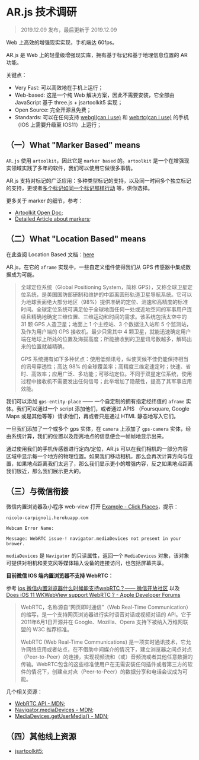 # AR.js 技术调研

> 2019.12.09 发布，最后更新于 2019.12.09

Web 上高效的增强现实实现，手机端达 60fps。

AR.js 是 Web 上的轻量级增强现实库，拥有基于标记和基于地理信息位置的 AR 功能。

关键点：

* Very Fast: 可以高效地在手机上运行；
* Web-based: 这是一个纯 Web 解决方案，因此不需要安装，它全部由 JavaScript 基于 three.js + jsartoolkit5 实现；
* Open Source: 完全开源且免费；
* Standards: 可以在任何支持 [webgl(can i use)](https://caniuse.com/#feat=webgl) 和 [webrtc(can i use)](https://caniuse.com/#feat=stream) 的手机（IOS 上需要升级至 IOS11）上运行；

## （一）What "Marker Based" means

`AR.js` 使用 `artoolkit`，因此它是 `marker based` 的。`artoolkit` 是一个在增强现实领域实践了多年的软件，我们可以使用它做很多事情。

AR.js 支持对标记的广泛应用：多种类型标记的支持，以及同一时间多个独立标记的支持，更或者[多个标记如同一个标记那样行动](https://github.com/artoolkit/artoolkit-docs/blob/master/3_Marker_Training/marker_multi.md) 等，供你选择。

更多关于 marker 的细节，参考：

* [Artoolkit Open Doc](https://github.com/artoolkit/artoolkit-docs/tree/master/3_Marker_Training);
* [Detailed Article about markers](https://medium.com/swlh/ar-js-the-simplest-way-to-get-cross-browser-augmented-reality-on-the-web-10cbc721debc?);

## （二）What "Location Based" means

在此查阅 Location Based 文档：[here](https://github.com/jeromeetienne/AR.js/blob/location-based/aframe/README.md#location-based)

AR.js，在它的 `aframe` 实现中，一些自定义组件使得我们从 GPS 传感器中集成数据成为可能。 
 
> 全球定位系统（Global Positioning System，简称 GPS），又称全球卫星定位系统，是美国国防部研制和维护的中距离圆形轨道卫星导航系统。它可以为地球表面绝大部分地区（98%）提供准确的定位、测速和高精度的标准时间。全球定位系统可满足位于全球地面任何一处或近地空间的军事用户连续且精确地确定三维位置、三维运动和时间的需求。该系统包括太空中的 31 颗 GPS 人造卫星；地面上 1 个主控站、3 个数据注入站和 5 个监测站，及作为用户端的 GPS 接收机。最少只需其中 4 颗卫星，就能迅速确定用户端在地球上所处的位置及海拔高度；所能接收到的卫星讯号数越多，解码出来的位置就越精确。
>
> GPS 系统拥有如下多种优点：使用低频讯号，纵使天候不佳仍能保持相当的讯号穿透性；高达 98% 的全球覆盖率；高精度三维定速定时；快速、省时、高效率；应用广泛、多功能；可移动定位。不同于双星定位系统，使用过程中接收机不需要发出任何信号；此举增加了隐蔽性，提高了其军事应用效能。

我们可以添加 `gps-entity-place` —— 一个自定制的拥有指定经纬值的 `aframe` 实体。我们可以通过一个 script 添加他们，或者通过 APIS （Foursquare, Google Maps 或是其他等等）请求他们，再或者只是通过 HTML 静态地写入它们。

一旦我们添加了一个或多个 gps 实体，在 `camera` 上添加了 `gps-camera` 实体，经由系统计算，我们的位置以及距离地点的信息便会一帧帧地显示出来。

通过使用我们的手机传感器进行定向/定位，AR.js 可以在我们相机的一部分内容区域中显示每一个地方的物理位置。如果我们移动相机，那么会再次计算方向与位置，如果地点距离我们太远了，那么我们显示更小的增强内容，反之如果地点距离我们很近，那么我们展示更大的。

## （三）与微信衔接

微信内置浏览器及小程序 web-view 打开 [Example - Click Places](https://nicolo-carpignoli.herokuapp.com/examples/basic.html)，提示：

```text
nicolo-carpignoli.herokuapp.com

Webcam Error Name:

Message: WebRTC issue-! navigator.mediaDevices not present in your brower.
```

`mediaDevices` 是 `Navigator` 的只读属性，返回一个 `MediaDevices` 对象，该对象可提供对相机和麦克风等媒体输入设备的连接访问，也包括屏幕共享。

**目前微信 IOS 端内置浏览器不支持 WebRTC：**

参考 [ios 微信内置浏览器什么时候能支持webRTC？—— 微信开放社区](https://developers.weixin.qq.com/community/develop/doc/00022808f60b801827b7f00f656800) 以及 [Does iOS 11 WKWebView support WebRTC ? - Apple Developer Forums](https://forums.developer.apple.com/thread/88052)

> WebRTC，名称源自“网页即时通信”（Web Real-Time Communication）的缩写，是一个支持网页浏览器进行实时语音对话或视频对话的 API。它于 2011年6月1日开源并在 Google、Mozilla、Opera 支持下被纳入万维网联盟的 W3C 推荐标准。
>
> WebRTC (Web Real-Time Communications) 是一项实时通讯技术，它允许网络应用或者站点，在不借助中间媒介的情况下，建立浏览器之间点对点（Peer-to-Peer）的连接，实现视频流和（或）音频流或者其他任意数据的传输。WebRTC包含的这些标准使用户在无需安装任何插件或者第三方的软件的情况下，创建点对点（Peer-to-Peer）的数据分享和电话会议成为可能。

几个相关资源：

* [WebRTC API - MDN](https://developer.mozilla.org/zh-CN/docs/Web/API/WebRTC_API);
* [Navigator.mediaDevices - MDN](https://developer.mozilla.org/zh-CN/docs/Web/API/Navigator/mediaDevices);
* [MediaDevices.getUserMedia() - MDN](https://developer.mozilla.org/zh-CN/docs/Web/API/Navigator/getUserMedia);

## （四）其他线上资源

* [jsartoolkit5](https://github.com/artoolkit/jsartoolkit5);
